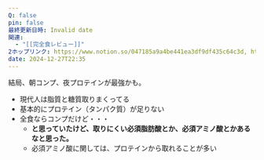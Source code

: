 ```yaml
---
Q: false
pin: false
最終更新日時: Invalid date
関連:
  - "[[完全食レビュー]]"
2ホップリンク: https://www.notion.so/047185a9a4be441ea3df9df435c64c3d, https://www.notion.so/101dd543fd4546eeb3a5de2edbe87560, https://www.notion.so/faeafcab96424fdba3918a3ca97162ac
date: 2024-12-27T22:35
---
```

  

結局、朝コンプ、夜プロテインが最強かも。

  

- 現代人は脂質と糖質取りまくってる
- 基本的にプロテイン（タンパク質）が足りない
- 全食ならコンプだけど・・・
    - **と思っていたけど、取りにくい必須脂肪酸とか、必須アミノ酸とかあるなと思った。**
    - 必須アミノ酸に関しては、プロテインから取れることが多い